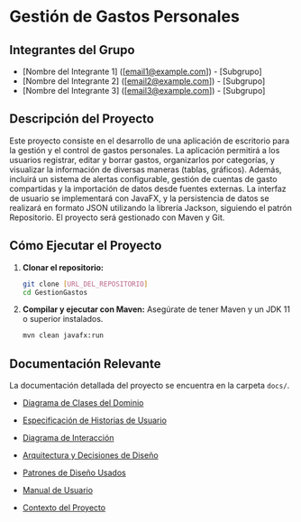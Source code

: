 # Gestión de Gastos Personales

## Integrantes del Grupo

*   [Nombre del Integrante 1] ([email1@example.com]) - [Subgrupo]
*   [Nombre del Integrante 2] ([email2@example.com]) - [Subgrupo]
*   [Nombre del Integrante 3] ([email3@example.com]) - [Subgrupo]

## Descripción del Proyecto

Este proyecto consiste en el desarrollo de una aplicación de escritorio para la gestión y el control de gastos personales. La aplicación permitirá a los usuarios registrar, editar y borrar gastos, organizarlos por categorías, y visualizar la información de diversas maneras (tablas, gráficos). Además, incluirá un sistema de alertas configurable, gestión de cuentas de gasto compartidas y la importación de datos desde fuentes externas. La interfaz de usuario se implementará con JavaFX, y la persistencia de datos se realizará en formato JSON utilizando la librería Jackson, siguiendo el patrón Repositorio. El proyecto será gestionado con Maven y Git.

## Cómo Ejecutar el Proyecto

1.  **Clonar el repositorio:**
    ```bash
    git clone [URL_DEL_REPOSITORIO]
    cd GestionGastos
    ```
2.  **Compilar y ejecutar con Maven:**
    Asegúrate de tener Maven y un JDK 11 o superior instalados.
    ```bash
    mvn clean javafx:run
    ```

## Documentación Relevante

La documentación detallada del proyecto se encuentra en la carpeta `docs/`.

*   [Diagrama de Clases del Dominio](docs/diagrama_clases_dominio.md)
*   [Especificación de Historias de Usuario](docs/historias_usuario.md)
*   [Diagrama de Interacción](docs/diagrama_interaccion.md)
*   [Arquitectura y Decisiones de Diseño](docs/arquitectura_diseno.md)
*   [Patrones de Diseño Usados](docs/patrones_diseno.md)
*   [Manual de Usuario](docs/manual_usuario.md)


*   [Contexto del Proyecto](docs/CONTEXT.md)

